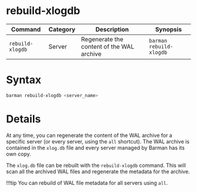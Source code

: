 # rebuild-xlogdb

|**Command** | **Category** |  **Description**| **Synopsis**|
|------------|--------------|-----------------|----------|
|`rebuild-xlogdb`|Server|Regenerate the content of the WAL archive|`barman rebuild-xlogdb`|

# Syntax
```bash
barman rebuild-xlogdb <server_name>
```

# Details

At any time, you can regenerate the content of the WAL archive for a specific server (or every server, using the `all` shortcut). The WAL archive is contained in the `xlog.db` file and every server managed by Barman has its own copy.

The `xlog.db` file can be rebuilt with the `rebuild-xlogdb` command. This will scan all the archived WAL files and regenerate the metadata for the archive.

!!!tip
    You can rebuild of WAL file metadata for all servers using `all`.